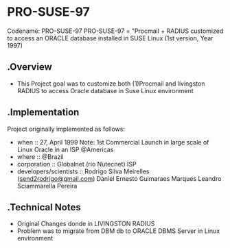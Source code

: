 # PRO-SUSE-97

Codename: PRO-SUSE-97
PRO-SUSE-97 = "Procmail + RADIUS customized to access an ORACLE database installed in SUSE Linux (1st version, Year 1997)

.Overview
--------
- This Project goal was to customize both (1)Procmail and livingston RADIUS to access Oracle database in Suse Linux environment

.Implementation
---------------
Project originally implemented as follows:
- when                  :: 27, April 1999
Note: 1st Commercial Launch in large scale of Linux Oracle in an ISP @Americas
- where                 :: @Brazil
- corporation           :: Globalnet (rio Nutecnet) ISP
- developers/scientists ::
Rodrigo Silva Meirelles (send2rodrigo@gmail.com)
Daniel Ernesto Guimaraes Marques
Leandro Sciammarella Pereira

.Technical Notes
----------------
- Original Changes donde in LIVINGSTON RADIUS
- Problem was to migrate from DBM db to ORACLE DBMS Server in Linux environment
